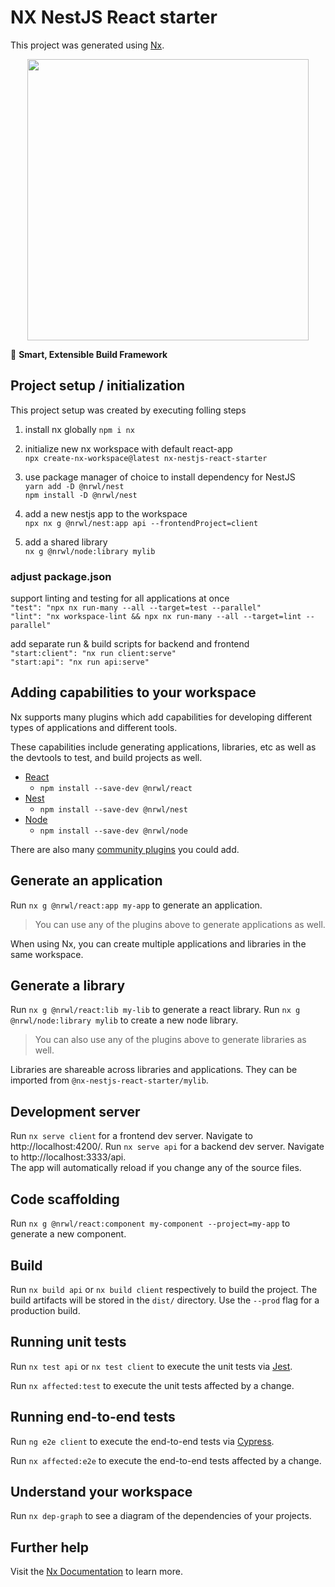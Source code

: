 

# NX NestJS React starter

This project was generated using [Nx](https://nx.dev).

<p style="text-align: center;"><img src="https://raw.githubusercontent.com/nrwl/nx/master/images/nx-logo.png" width="450"></p>

🔎 **Smart, Extensible Build Framework**

## Project setup / initialization
This project setup was created by executing folling steps

1) install nx globally `npm i nx`
2) initialize new nx workspace with default react-app  
`npx create-nx-workspace@latest nx-nestjs-react-starter`
3) use package manager of choice to install dependency for NestJS  
`yarn add -D @nrwl/nest`  
`npm install -D @nrwl/nest`

4) add a new nestjs app to the workspace  
`npx nx g @nrwl/nest:app api --frontendProject=client`

5) add a shared library  
`nx g @nrwl/node:library mylib`


### adjust package.json  
support linting and testing for all applications at once  
`"test": "npx nx run-many --all --target=test --parallel"`  
`"lint": "nx workspace-lint && npx nx run-many --all --target=lint --parallel"`

add separate run & build scripts for backend and frontend  
`"start:client": "nx run client:serve"`   
`"start:api": "nx run api:serve"`

## Adding capabilities to your workspace

Nx supports many plugins which add capabilities for developing different types of applications and different tools.

These capabilities include generating applications, libraries, etc as well as the devtools to test, and build projects as well.

- [React](https://reactjs.org)
  - `npm install --save-dev @nrwl/react`
- [Nest](https://nestjs.com)
  - `npm install --save-dev @nrwl/nest`
- [Node](https://nodejs.org)
  - `npm install --save-dev @nrwl/node`

There are also many [community plugins](https://nx.dev/community) you could add.

## Generate an application

Run `nx g @nrwl/react:app my-app` to generate an application.

> You can use any of the plugins above to generate applications as well.

When using Nx, you can create multiple applications and libraries in the same workspace.

## Generate a library

Run `nx g @nrwl/react:lib my-lib` to generate a react library.
Run `nx g @nrwl/node:library mylib` to create a new node library.

> You can also use any of the plugins above to generate libraries as well.

Libraries are shareable across libraries and applications. They can be imported from `@nx-nestjs-react-starter/mylib`.

## Development server

Run `nx serve client` for a frontend dev server. Navigate to http://localhost:4200/. 
Run `nx serve api` for a backend dev server. Navigate to http://localhost:3333/api.  
The app will automatically reload if you change any of the source files.

## Code scaffolding

Run `nx g @nrwl/react:component my-component --project=my-app` to generate a new component.

## Build

Run `nx build api` or `nx build client` respectively to build the project. The build artifacts will be stored in the `dist/` directory. Use the `--prod` flag for a production build.

## Running unit tests

Run `nx test api` or `nx test client` to execute the unit tests via [Jest](https://jestjs.io).

Run `nx affected:test` to execute the unit tests affected by a change.

## Running end-to-end tests

Run `ng e2e client` to execute the end-to-end tests via [Cypress](https://www.cypress.io).

Run `nx affected:e2e` to execute the end-to-end tests affected by a change.

## Understand your workspace

Run `nx dep-graph` to see a diagram of the dependencies of your projects.

## Further help

Visit the [Nx Documentation](https://nx.dev) to learn more.
